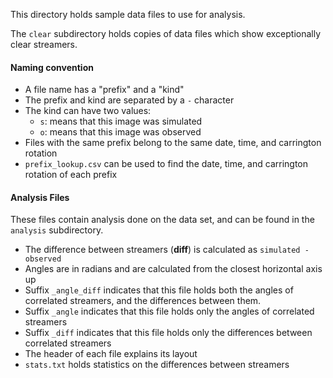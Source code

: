 This directory holds sample data files to use for analysis.

The `clear` subdirectory holds copies of data files which show
exceptionally clear streamers.

#### Naming convention
- A file name has a "prefix" and a "kind"
- The prefix and kind are separated by a `-` character
- The kind can have two values:
    - `s`: means that this image was simulated
    - `o`: means that this image was observed
- Files with the same prefix belong to the same date, time, and carrington rotation
- `prefix_lookup.csv` can be used to find the date, time, and carrington rotation of each prefix


#### Analysis Files
These files contain analysis done on the data set, and can be found in the `analysis` subdirectory.
- The difference between streamers (**diff**) is calculated as `simulated - observed`
- Angles are in radians and are calculated from the closest horizontal axis up
- Suffix `_angle_diff` indicates that this file holds both the angles of correlated streamers, 
and the differences between them.
- Suffix `_angle` indicates that this file holds only the angles of correlated streamers
- Suffix `_diff` indicates that this file holds only the differences between correlated streamers
- The header of each file explains its layout
- `stats.txt` holds statistics on the differences between streamers
